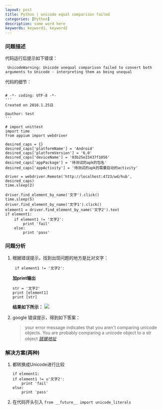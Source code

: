 ```yaml
---
layout: post
title: Python | unicode equal comparison failed
categories: [Python]
description: some word here
keywords: keyword1, keyword2
---
```


### 问题描述
代码运行后提示如下错误：

``` UnicodeWarning: Unicode unequal comparison failed to convert both arguments to Unicode - interpreting them as being unequal```

代码的细节：

```

# -*- coding: UTF-8 -*-  
'''
Created on 2016.1.25日

@author: test
'''

# import unittest
import time
from appium import webdriver

desired_caps = {}
desired_caps['platformName'] = 'Android'
desired_caps['platformVersion'] = '6.0'
desired_caps['deviceName'] = '03b25e23437f1056'
desired_caps['appPackage'] = '待测试的apk的包名'
desired_caps['appActivity'] = '待测试的apk的需要启动的activity'

driver = webdriver.Remote('http://localhost:4723/wd/hub', desired_caps)
time.sleep(2)

driver.find_element_by_name('文字').click()
time.sleep(5)
driver.find_element_by_name('文字1').click()
element1 = driver.find_element_by_name('文字2').text
if element1:
    if element1 != '文字2':
        print 'fail'
    else:
        print 'pass'
```

### 问题分析

1. 根据错误提示，找到出现问题的地方是比对文字：

    ``` if element1 != '文字2':```

    **加print输出**

    ```
    str = '文字2'
    print [element1]
    print [str]
    ```
     **结果如下所示：**
    ![](/images/2016-1-25-Unicode2.png)

2. google 错误提示，得到如下答案：

    > your error message indicates that you aren't comparing unicode objects. You are probably comparing a unicode object to a str object
    *[链接地址](http://stackoverflow.com/questions/18193305/python-unicode-equal-comparison-failed)*


### 解决方案(两种)

1. 都转换成Unicode进行比较

    ```
    if element1:
    if element1 != u'文字2':
        print 'fail'
    else:
        print 'pass'
    ```

2.  在代码开头引入 ```from __future__ import unicode_literals ``` 



